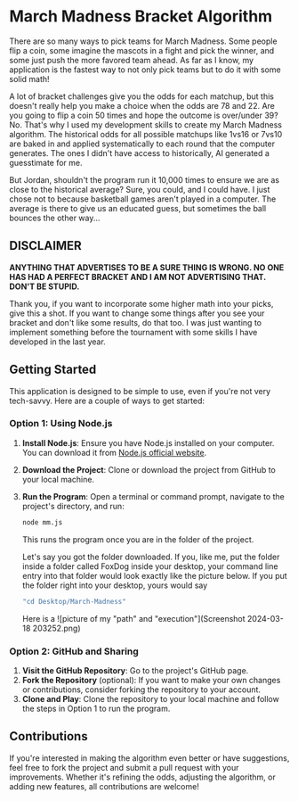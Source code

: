 # March Madness Bracket Algorithm

There are so many ways to pick teams for March Madness. Some people flip a coin, some imagine the mascots in a fight and pick the winner, and some just push the more favored team ahead. As far as I know, my application is the fastest way to not only pick teams but to do it with some solid math!

A lot of bracket challenges give you the odds for each matchup, but this doesn't really help you make a choice when the odds are 78 and 22. Are you going to flip a coin 50 times and hope the outcome is over/under 39? No. That's why I used my development skills to create my March Madness algorithm. The historical odds for all possible matchups like 1vs16 or 7vs10 are baked in and applied systematically to each round that the computer generates. The ones I didn't have access to historically, AI generated a guesstimate for me.

But Jordan, shouldn't the program run it 10,000 times to ensure we are as close to the historical average? Sure, you could, and I could have. I just chose not to because basketball games aren't played in a computer. The average is there to give us an educated guess, but sometimes the ball bounces the other way...

## **DISCLAIMER**

**ANYTHING THAT ADVERTISES TO BE A SURE THING IS WRONG. NO ONE HAS HAD A PERFECT BRACKET AND I AM NOT ADVERTISING THAT. DON'T BE STUPID.**

Thank you, if you want to incorporate some higher math into your picks, give this a shot. If you want to change some things after you see your bracket and don't like some results, do that too. I was just wanting to implement something before the tournament with some skills I have developed in the last year.

## Getting Started

This application is designed to be simple to use, even if you're not very tech-savvy. Here are a couple of ways to get started:

### Option 1: Using Node.js

1. **Install Node.js**: Ensure you have Node.js installed on your computer. You can download it from [Node.js official website](https://nodejs.org/).

2. **Download the Project**: Clone or download the project from GitHub to your local machine.

3. **Run the Program**: Open a terminal or command prompt, navigate to the project's directory, and run:
   ```sh
   node mm.js
   ```
   This runs the program once you are in the folder of the project.

   Let's say you got the folder downloaded.  If you, like me, put the folder inside a folder called FoxDog inside your desktop, your command line entry into that folder would look exactly like the picture below.  If you put the folder right into your desktop, yours would say 
   ```sh
   "cd Desktop/March-Madness"
   ```
    Here is a ![picture of my "path" and "execution"](Screenshot 2024-03-18 203252.png)
   
### Option 2: GitHub and Sharing
1. **Visit the GitHub Repository**: Go to the project's GitHub page.
2. **Fork the Repository** (optional): If you want to make your own changes or contributions, consider forking the repository to your account.
3. **Clone and Play**: Clone the repository to your local machine and follow the steps in Option 1 to run the program.

## Contributions
If you're interested in making the algorithm even better or have suggestions, feel free to fork the project and submit a pull request with your improvements. Whether it's refining the odds, adjusting the algorithm, or adding new features, all contributions are welcome!
